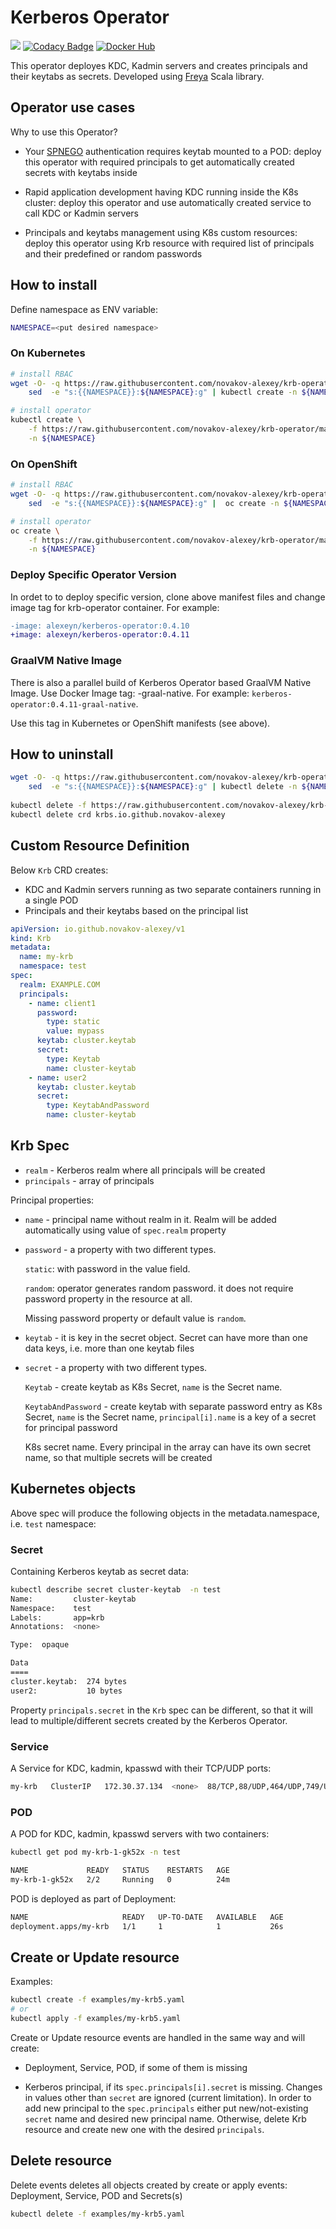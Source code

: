 # Kerberos Operator

![](https://github.com/novakov-alexey/krb-operator/workflows/Scala%20CI/badge.svg?branch=master)
[![Codacy Badge](https://api.codacy.com/project/badge/Grade/a82d2fa75a3d45828c98b11499d8be95)](https://www.codacy.com/manual/novakov.alex/krb-operator?utm_source=github.com&amp;utm_medium=referral&amp;utm_content=novakov-alexey/krb-operator&amp;utm_campaign=Badge_Grade)
[![Docker Hub](https://img.shields.io/docker/v/alexeyn/kerberos-operator?color=blue&label=tag)]()
  
This operator deployes KDC, Kadmin servers and creates principals and their keytabs as secrets.
Developed using [Freya](https://github.com/novakov-alexey/freya) Scala library.

## Operator use cases

Why to use this Operator?

-   Your [SPNEGO](https://en.wikipedia.org/wiki/SPNEGO) authentication requires keytab mounted to a POD: 
deploy this operator with required principals to get automatically created secrets with keytabs inside
    
-   Rapid application development having KDC running inside the K8s cluster: deploy this operator and use 
automatically created service to call KDC or Kadmin servers

-   Principals and keytabs management using K8s custom resources: deploy this operator using Krb resource
with required list of principals and their predefined or random passwords 

## How to install

Define namespace as ENV variable:

```bash
NAMESPACE=<put desired namespace>
```

### On Kubernetes

```bash
# install RBAC
wget -O- -q https://raw.githubusercontent.com/novakov-alexey/krb-operator/master/manifest/rbac.yaml | \
 	sed  -e "s:{{NAMESPACE}}:${NAMESPACE}:g" | kubectl create -n ${NAMESPACE} -f -

# install operator
kubectl create \
    -f https://raw.githubusercontent.com/novakov-alexey/krb-operator/master/manifest/kube-deployment.yaml \
    -n ${NAMESPACE}
```

### On OpenShift

```bash
# install RBAC
wget -O- -q https://raw.githubusercontent.com/novakov-alexey/krb-operator/master/manifest/rbac.yaml | \
    sed  -e "s:{{NAMESPACE}}:${NAMESPACE}:g" |  oc create -n ${NAMESPACE} -f -

# install operator
oc create \
    -f https://raw.githubusercontent.com/novakov-alexey/krb-operator/master/manifest/openshift-deployment.yaml \
    -n ${NAMESPACE}
```

### Deploy Specific Operator Version

In ordet to to deploy specific version, clone above manifest files and change image tag for krb-operator container. For example:

```diff
-image: alexeyn/kerberos-operator:0.4.10
+image: alexeyn/kerberos-operator:0.4.11
```


### GraalVM Native Image 

There is also a parallel build of Kerberos Operator based GraalVM Native Image. Use Docker Image tag: <version>-graal-native.
For example: `kerberos-operator:0.4.11-graal-native`.

Use this tag in Kubernetes or OpenShift manifests (see above).

## How to uninstall

```bash
wget -O- -q https://raw.githubusercontent.com/novakov-alexey/krb-operator/master/manifest/rbac.yaml | \
    sed  -e "s:{{NAMESPACE}}:${NAMESPACE}:g" | kubectl delete -n ${NAMESPACE} -f -
	
kubectl delete -f https://raw.githubusercontent.com/novakov-alexey/krb-operator/master/manifest/kube-deployment.yaml -n ${NAMESPACE}
kubectl delete crd krbs.io.github.novakov-alexey
```

## Custom Resource Definition

Below `Krb` CRD creates:

-   KDC and Kadmin servers running as two separate containers running in a single POD
-   Principals and their keytabs based on the principal list 

```yaml
apiVersion: io.github.novakov-alexey/v1
kind: Krb
metadata:
  name: my-krb
  namespace: test
spec:
  realm: EXAMPLE.COM
  principals:
    - name: client1
      password:
        type: static
        value: mypass
      keytab: cluster.keytab
      secret:
        type: Keytab
        name: cluster-keytab
    - name: user2
      keytab: cluster.keytab
      secret:
        type: KeytabAndPassword
        name: cluster-keytab
```

## Krb Spec

-   `realm` - Kerberos realm where all principals will be created
-   `principals` - array of principals 

Principal properties:

-   `name` - principal name without realm in it. Realm will be added automatically using value of `spec.realm` property

-   `password` - a property with two different types. 

    `static`: with password in the value field. 
    
    `random`: operator generates random password. it does not require password property in the resource at all.    
    
    Missing password property or default value is `random`.     

-   `keytab` - it is key in the secret object. Secret can have more than one data keys, i.e. more than one keytab files

-   `secret` - a property with two different types. 
    
    `Keytab` - create keytab as K8s Secret, `name` is the Secret name.
    
    `KeytabAndPassword` - create keytab with separate password entry as K8s Secret, `name` is the Secret name, 
    `principal[i].name` is a key of a secret for principal password
     
     K8s secret name. Every principal in the array can have its own secret name, so that multiple secrets will be created

## Kubernetes objects

Above spec will produce the following objects in the metadata.namespace, i.e. `test` namespace:

### Secret

Containing Kerberos keytab as secret data:

```bash
kubectl describe secret cluster-keytab  -n test
Name:         cluster-keytab
Namespace:    test
Labels:       app=krb
Annotations:  <none>

Type:  opaque

Data
====
cluster.keytab:  274 bytes
user2:           10 bytes
```

Property `principals.secret` in the `Krb` spec can be different, so that it will lead to multiple/different 
secrets created by the Kerberos Operator.

### Service

A Service for KDC, kadmin, kpasswd with their TCP/UDP ports:  

```bash
my-krb   ClusterIP   172.30.37.134  <none>  88/TCP,88/UDP,464/UDP,749/UDP,749/TCP
```

### POD

A POD for KDC, kadmin, kpasswd servers with two containers:

```bash
kubectl get pod my-krb-1-gk52x -n test

NAME             READY   STATUS    RESTARTS   AGE
my-krb-1-gk52x   2/2     Running   0          24m
```

POD is deployed as part of Deployment:

```bash
NAME                     READY   UP-TO-DATE   AVAILABLE   AGE
deployment.apps/my-krb   1/1     1            1           26s
```

## Create or Update resource

Examples:

```bash
kubectl create -f examples/my-krb5.yaml
# or
kubectl apply -f examples/my-krb5.yaml
```

Create or Update resource events are handled in the same way and will create:

-   Deployment, Service, POD, if some of them is missing

-   Kerberos principal, if its `spec.principals[i].secret` is missing. 
    Changes in values other than `secret` are ignored (current limitation). In order to add new principal to the 
    `spec.principals` either put new/not-existing `secret` name and desired new principal name. Otherwise, delete Krb resource and create new one with 
    the desired `principals`.   

## Delete resource

Delete events deletes all objects created by create or apply events: Deployment, Service, POD and Secrets(s)

```bash
kubectl delete -f examples/my-krb5.yaml
```
